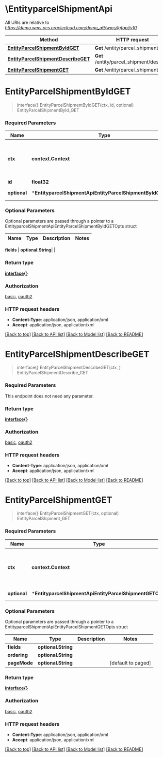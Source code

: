# \EntityparcelShipmentApi

All URIs are relative to *https://demo.wms.ocs.oraclecloud.com/demo_a9/wms/lgfapi/v10*

Method | HTTP request | Description
------------- | ------------- | -------------
[**EntityParcelShipmentByIdGET**](EntityparcelShipmentApi.md#EntityParcelShipmentByIdGET) | **Get** /entity/parcel_shipment/{id} | EntityParcelShipmentById_GET
[**EntityParcelShipmentDescribeGET**](EntityparcelShipmentApi.md#EntityParcelShipmentDescribeGET) | **Get** /entity/parcel_shipment/describe | EntityParcelShipmentDescribe_GET
[**EntityParcelShipmentGET**](EntityparcelShipmentApi.md#EntityParcelShipmentGET) | **Get** /entity/parcel_shipment | EntityParcelShipment_GET


# **EntityParcelShipmentByIdGET**
> interface{} EntityParcelShipmentByIdGET(ctx, id, optional)
EntityParcelShipmentById_GET



### Required Parameters

Name | Type | Description  | Notes
------------- | ------------- | ------------- | -------------
 **ctx** | **context.Context** | context for authentication, logging, cancellation, deadlines, tracing, etc.
  **id** | **float32**|  | 
 **optional** | ***EntityparcelShipmentApiEntityParcelShipmentByIdGETOpts** | optional parameters | nil if no parameters

### Optional Parameters
Optional parameters are passed through a pointer to a EntityparcelShipmentApiEntityParcelShipmentByIdGETOpts struct

Name | Type | Description  | Notes
------------- | ------------- | ------------- | -------------

 **fields** | **optional.String**|  | 

### Return type

[**interface{}**](interface{}.md)

### Authorization

[basic](../README.md#basic), [oauth2](../README.md#oauth2)

### HTTP request headers

 - **Content-Type**: application/json, application/xml
 - **Accept**: application/json, application/xml

[[Back to top]](#) [[Back to API list]](../README.md#documentation-for-api-endpoints) [[Back to Model list]](../README.md#documentation-for-models) [[Back to README]](../README.md)

# **EntityParcelShipmentDescribeGET**
> interface{} EntityParcelShipmentDescribeGET(ctx, )
EntityParcelShipmentDescribe_GET



### Required Parameters
This endpoint does not need any parameter.

### Return type

[**interface{}**](interface{}.md)

### Authorization

[basic](../README.md#basic), [oauth2](../README.md#oauth2)

### HTTP request headers

 - **Content-Type**: application/json, application/xml
 - **Accept**: application/json, application/xml

[[Back to top]](#) [[Back to API list]](../README.md#documentation-for-api-endpoints) [[Back to Model list]](../README.md#documentation-for-models) [[Back to README]](../README.md)

# **EntityParcelShipmentGET**
> interface{} EntityParcelShipmentGET(ctx, optional)
EntityParcelShipment_GET



### Required Parameters

Name | Type | Description  | Notes
------------- | ------------- | ------------- | -------------
 **ctx** | **context.Context** | context for authentication, logging, cancellation, deadlines, tracing, etc.
 **optional** | ***EntityparcelShipmentApiEntityParcelShipmentGETOpts** | optional parameters | nil if no parameters

### Optional Parameters
Optional parameters are passed through a pointer to a EntityparcelShipmentApiEntityParcelShipmentGETOpts struct

Name | Type | Description  | Notes
------------- | ------------- | ------------- | -------------
 **fields** | **optional.String**|  | 
 **ordering** | **optional.String**|  | 
 **pageMode** | **optional.String**|  | [default to paged]

### Return type

[**interface{}**](interface{}.md)

### Authorization

[basic](../README.md#basic), [oauth2](../README.md#oauth2)

### HTTP request headers

 - **Content-Type**: application/json, application/xml
 - **Accept**: application/json, application/xml

[[Back to top]](#) [[Back to API list]](../README.md#documentation-for-api-endpoints) [[Back to Model list]](../README.md#documentation-for-models) [[Back to README]](../README.md)

